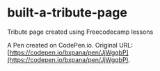# built-a-tribute-page
Tribute page created using Freecodecamp lessons

A Pen created on CodePen.io. Original URL: [https://codepen.io/bxpana/pen/JjWgqbP](https://codepen.io/bxpana/pen/JjWgqbP).
